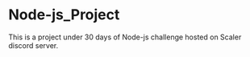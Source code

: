 # Node-js_Project
This is a project under 30 days of Node-js challenge hosted on Scaler discord server. 

